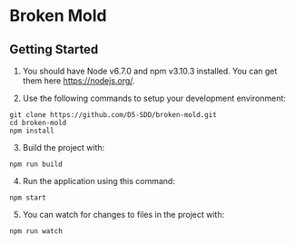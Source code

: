# Broken Mold

## Getting Started

1. You should have Node v6.7.0 and npm v3.10.3 installed. You can get them here 
https://nodejs.org/.

2. Use the following commands to setup your development environment:
  ```
  git clone https://github.com/D5-SDD/broken-mold.git
  cd broken-mold
  npm install
  ```

3. Build the project with:
  ```
  npm run build
  ```

4. Run the application using this command:
  ```
  npm start
  ```

5. You can watch for changes to files in the project with:
  ```
  npm run watch
  ```
